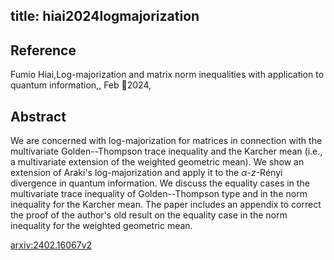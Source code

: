 title: hiai2024logmajorization
---


## Reference

Fumio Hiai,Log-majorization and matrix norm inequalities with application to quantum information,, Feb 2024,

## Abstract 
We are concerned with log-majorization for matrices in connection with the multivariate Golden--Thompson trace inequality and the Karcher mean (i.e., a multivariate extension of the weighted geometric mean). We show an extension of Araki's log-majorization and apply it to the $\alpha$-$z$-Rényi divergence in quantum information. We discuss the equality cases in the multivariate trace inequality of Golden--Thompson type and in the norm inequality for the Karcher mean. The paper includes an appendix to correct the proof of the author's old result on the equality case in the norm inequality for the weighted geometric mean.
    

[arxiv:2402.16067v2](https://arxiv.org/abs/2402.16067v2)